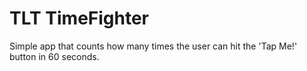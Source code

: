# TLT TimeFighter
Simple app that counts how many times the user can hit the 'Tap Me!' button in 60 seconds.
